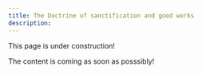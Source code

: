 ```yaml
---
title: The Doctrine of sanctification and good works
description: 
---
```


This page is under construction!

The content is coming as soon as posssibly!
